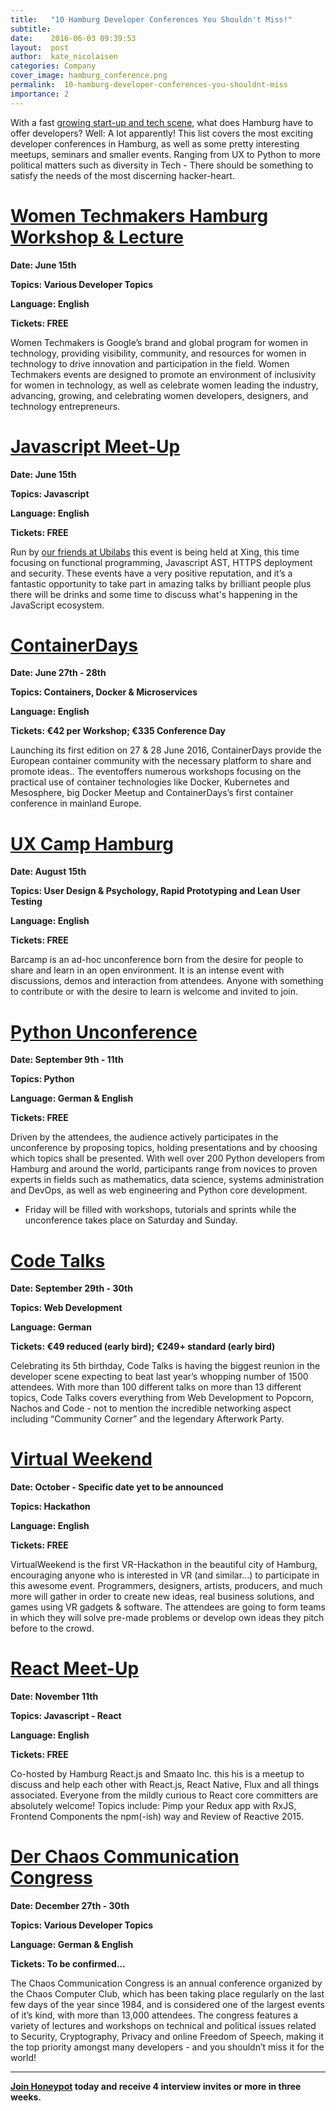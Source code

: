 ```yaml
---
title:   "10 Hamburg Developer Conferences You Shouldn't Miss!"
subtitle:
date:    2016-06-03 09:39:53
layout:  post
author:  kate_nicolaisen
categories: Company 
cover_image: hamburg_conference.png 
permalink:  10-hamburg-developer-conferences-you-shouldnt-miss
importance: 2
---
```


With a fast [growing start-up and tech scene][1], what does Hamburg have to offer developers? Well: A lot apparently! This list covers the most exciting developer conferences in Hamburg, as well as some pretty interesting meetups, seminars and smaller events. Ranging from UX to Python to more political matters such as diversity in Tech - There should be something to satisfy the needs of the most discerning hacker-heart.


<!--more-->

# [Women Techmakers Hamburg Workshop & Lecture][2]

**Date: June 15th**

**Topics: Various Developer Topics**

**Language: English**

**Tickets: FREE**

Women Techmakers is Google’s brand and global program for women in technology, providing visibility, community, and resources for women in technology to drive innovation and participation in the field. Women Techmakers events are designed to promote an environment of inclusivity for women in technology, as well as celebrate women leading the industry, advancing, growing, and celebrating women developers, designers, and technology entrepreneurs.

# [Javascript Meet-Up][3]

**Date: June 15th**

**Topics: Javascript**

**Language: English**

**Tickets: FREE**

Run by [our friends at Ubilabs][4] this event is being held at Xing, this time focusing on functional programming, Javascript AST, HTTPS deployment and security. These events have a very positive reputation, and it’s a fantastic opportunity to take part in amazing talks by brilliant people plus there will be drinks and some time to discuss what's happening in the JavaScript ecosystem.

# [ContainerDays][5]

**Date: June 27th - 28th**

**Topics: Containers, Docker & Microservices**

**Language: English**

**Tickets: €42 per Workshop; €335 Conference Day**

Launching its first edition on 27 & 28 June 2016, ContainerDays provide the European container community with the necessary platform to share and promote ideas.. The eventoffers numerous workshops focusing on the practical use of container technologies like Docker, Kubernetes and Mesosphere, big Docker Meetup and ContainerDays’s first container conference in mainland Europe. 

# [UX Camp Hamburg][6] 

**Date: August 15th**

**Topics: User Design & Psychology, Rapid Prototyping and Lean User Testing**

**Language: English**

**Tickets: FREE**

Barcamp is an ad-hoc unconference born from the desire for people to share and learn in an open environment. It is an intense event with discussions, demos and interaction from attendees. Anyone with something to contribute or with the desire to learn is welcome and invited to join. 


# [Python Unconference][7]

**Date: September 9th - 11th**

**Topics: Python** 

**Language: German & English**

**Tickets: FREE**

Driven by the attendees, the audience actively participates in the unconference by proposing topics, holding presentations and by choosing which topics shall be presented. With well over 200 Python developers from Hamburg and around the world, participants range from novices to proven experts in fields such as mathematics, data science, systems administration and DevOps, as well as web engineering and Python core development. 

* Friday will be filled with workshops, tutorials and sprints while the unconference takes place on Saturday and Sunday.

# [Code Talks][8]

**Date: September 29th - 30th**

**Topics: Web Development**

**Language: German**

**Tickets: €49 reduced (early bird); €249+ standard (early bird)**

Celebrating its 5th birthday, Code Talks is having the biggest reunion in the developer scene expecting to beat last year’s whopping number of 1500 attendees. With more than 100 different talks on more than 13 different topics, Code Talks covers everything from Web Development to Popcorn, Nachos and Code - not to mention the incredible networking aspect including “Community Corner” and the legendary Afterwork Party. 

# [Virtual Weekend][9]

**Date: October - Specific date yet to be announced**

**Topics: Hackathon**

**Language: English**

**Tickets: FREE**

VirtualWeekend is the first VR-Hackathon in the beautiful city of Hamburg, encouraging anyone who is interested in VR (and similar...) to participate in this awesome event. Programmers, designers, artists, producers, and much more will gather in order to create new ideas, real business solutions, and games using VR gadgets & software. The attendees are going to form teams in which they will solve pre-made problems or develop own ideas they pitch before to the crowd. 

# [React Meet-Up][10]

**Date: November 11th**

**Topics: Javascript - React**

**Language: English**

**Tickets: FREE**

Co-hosted by Hamburg React.js and Smaato Inc. this his is a meetup to discuss and help each other with React.js, React Native, Flux and all things associated. Everyone from the mildly curious to React core committers are absolutely welcome! Topics include: Pimp your Redux app with RxJS, Frontend Components the npm(-ish) way and Review of Reactive 2015.

# [Der Chaos Communication Congress][11]

**Date: December 27th - 30th**

**Topics: Various Developer Topics**

**Language: German & English**

**Tickets: To be confirmed…**

The Chaos Communication Congress is an annual conference organized by the Chaos Computer Club, which has been taking place regularly on the last few days of the year since 1984, and is considered one of the largest events of it’s kind, with more than 13,000 attendees. The congress features a variety of lectures and workshops on technical and political issues related to Security, Cryptography, Privacy and online Freedom of Speech, making it the top priority amongst many developers - and you shouldn’t miss it for the world!

* * *

**[Join Honeypot][12] today and receive 4 interview invites or more in three weeks.**

[1]: http://blog.honeypot.io/hamburg-startup-map/
[2]: http://www.meetup.com/womentechmakershamburg/events/228068329/ 
[3]: http://www.meetup.com/hamburg-js/events/231160176/ 
[4]: http://blog.honeypot.io/the-hamburg-entrepreneur/
[5]: http://www.containerdays.de/
[6]: http://www.uxcamphh.org/
[7]: http://www.pyunconf.de/
[8]: https://www.codetalks.de/
[9]: http://www.virtualweekend.com/ 
[10]: http://www.meetup.com/Hamburg-React-js-Meetup/events/226074760/
[11]: https://events.ccc.de/congress/2015/wiki/Main_Page
[12]: https://app.honeypot.io/users/sign_up?utm_source=blog&utm_medium=organic&utm_term=e&utm_content=160602&utm_campaign=dev-no
